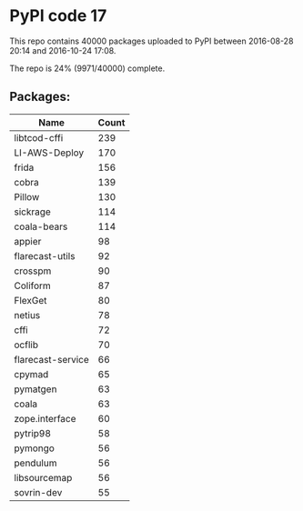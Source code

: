 # PyPI code 17

This repo contains 40000 packages uploaded to PyPI between 
2016-08-28 20:14 and 2016-10-24 17:08.

The repo is 24% (9971/40000) complete.

## Packages:

| Name  | Count |
| ----- | ----- |
| libtcod-cffi | 239 |
| LI-AWS-Deploy | 170 |
| frida | 156 |
| cobra | 139 |
| Pillow | 130 |
| sickrage | 114 |
| coala-bears | 114 |
| appier | 98 |
| flarecast-utils | 92 |
| crosspm | 90 |
| Coliform | 87 |
| FlexGet | 80 |
| netius | 78 |
| cffi | 72 |
| ocflib | 70 |
| flarecast-service | 66 |
| cpymad | 65 |
| pymatgen | 63 |
| coala | 63 |
| zope.interface | 60 |
| pytrip98 | 58 |
| pymongo | 56 |
| pendulum | 56 |
| libsourcemap | 56 |
| sovrin-dev | 55 |



